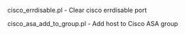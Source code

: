 cisco_errdisable.pl	- Clear cisco errdisable port

cisco_asa_add_to_group.pl - Add host to Cisco ASA group
